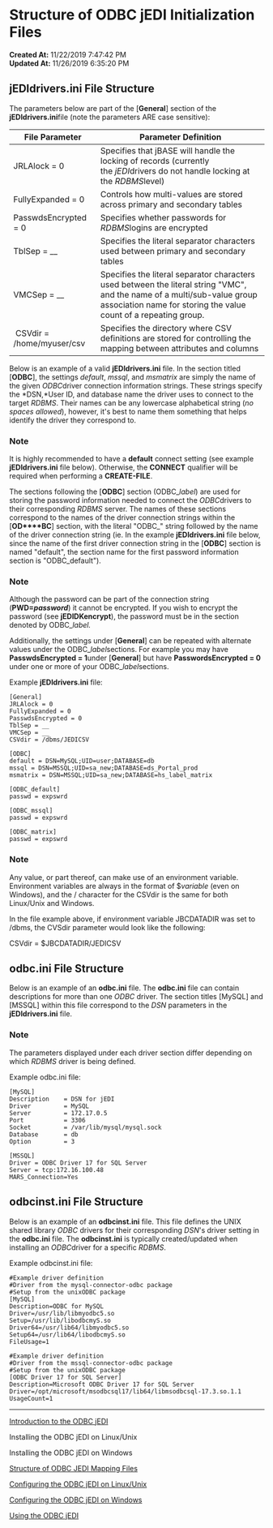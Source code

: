 # Structure of ODBC jEDI Initialization Files

**Created At:** 11/22/2019 7:47:42 PM  
**Updated At:** 11/26/2019 6:35:20 PM  


## jEDIdrivers.ini File Structure

The parameters below are part of the [**General**] section of the **jEDIdrivers.ini**file (note the parameters ARE case sensitive):


| **File Parameter** | **Parameter Definition** |
| --- | --- |
| JRLAlock = 0 | Specifies that jBASE will handle the locking of records (currently the *jEDI*drivers do not handle locking at the *RDBMS*level) |
| FullyExpanded = 0 | Controls how multi-values are stored across primary and secondary tables |
| PasswdsEncrypted = 0 | Specifies whether passwords for *RDBMS*logins are encrypted |
| TblSep = \_\_ | Specifies the literal separator characters used between primary and secondary tables |
| VMCSep = \_\_ | Specifies the literal separator characters used between the literal string "VMC", and the name of a multi/sub-value group association name for storing the value count of a repeating group. |
|  CSVdir = /home/myuser/csv | Specifies the directory where CSV definitions are stored for controlling the mapping between attributes and columns |


Below is an example of a valid **jEDIdrivers.ini** file. In the section titled [**ODBC**], the settings *default*, *mssql*, and *msmatrix* are simply the name of the given *ODBC*driver connection information strings. These strings specify the *DSN,*User ID, and database name the driver uses to connect to the target *RDBMS*. Their names can be any lowercase alphabetical string (*no spaces allowed*), however, it's best to name them something that helps identify the driver they correspond to.

### Note

It is highly recommended to have a **default** connect setting (see example **jEDIdrivers.ini** file below). Otherwise, the **CONNECT** qualifier will be required when performing a **CREATE-FILE**.

The sections following the [**ODBC**] section (ODBC\_*label*) are used for storing the password information needed to connect the *ODBC*drivers to their corresponding *RDBMS* server. The names of these sections correspond to the names of the driver connection strings within the [**OD****BC**] section, with the literal "ODBC\_" string followed by the name of the driver connection string (ie. In the example **jEDIdrivers.ini** file below, since the name of the first driver connection string in the [**ODBC**] section is named "default", the section name for the first password information section is "ODBC\_default").

### Note

Although the password can be part of the connection string (**PWD=*password***) it cannot be encrypted. If you wish to encrypt the password (see **jEDIDKencrypt**), the password must be in the section denoted by ODBC\_*label.*

Additionally, the settings under [**General**] can be repeated with alternate values under the ODBC\_*label*sections. For example you may have **PasswdsEncrypted = 1**under [**General**] but have **PasswordsEncrypted = 0** under one or more of your ODBC\_*label*sections.

Example **jEDIdrivers.ini** file:

```
[General]
JRLAlock = 0
FullyExpanded = 0
PasswdsEncrypted = 0
TblSep = __
VMCSep = __
CSVdir = /dbms/JEDICSV

[ODBC]
default = DSN=MySQL;UID=user;DATABASE=db
mssql = DSN=MSSQL;UID=sa_new;DATABASE=ds_Portal_prod
msmatrix = DSN=MSSQL;UID=sa_new;DATABASE=hs_label_matrix

[ODBC_default]
passwd = expswrd

[ODBC_mssql]
passwd = expswrd

[ODBC_matrix]
passwd = expswrd
```

### Note

Any value, or part thereof, can make use of an environment variable. Environment variables are always in the format of $*variable* (even on Windows), and the / character for the CSVdir is the same for both Linux/Unix and Windows.

In the file example above, if environment variable JBCDATADIR was set to /dbms, the CVSdir parameter would look like the following:

CSVdir = $JBCDATADIR/JEDICSV

## odbc.ini File Structure

Below is an example of an **odbc.ini** file. The **odbc.ini** file can contain descriptions for more than one *ODBC* driver. The section titles [MySQL] and [MSSQL] within this file correspond to the *DSN* parameters in the **jEDIdrivers.ini** file.

### Note

The parameters displayed under each driver section differ depending on which *RDBMS* driver is being defined.

Example odbc.ini file:

```
[MySQL]
Description    = DSN for jEDI
Driver         = MySQL
Server         = 172.17.0.5
Port           = 3306
Socket         = /var/lib/mysql/mysql.sock
Database       = db
Option         = 3

[MSSQL] 
Driver = ODBC Driver 17 for SQL Server 
Server = tcp:172.16.100.48 
MARS_Connection=Yes
```

## odbcinst.ini File Structure

Below is an example of an **odbcinst.ini** file. This file defines the UNIX shared library *ODBC* drivers for their corresponding *DSN*'s driver setting in the **odbc.ini** file. The **odbcinst.ini** is typically created/updated when installing an *ODBC*driver for a specific *RDBMS*.

Example odbcinst.ini file:

```
#Example driver definition
#Driver from the mysql-connector-odbc package
#Setup from the unixODBC package
[MySQL]
Description=ODBC for MySQL
Driver=/usr/lib/libmyodbc5.so
Setup=/usr/lib/libodbcmyS.so
Driver64=/usr/lib64/libmyodbc5.so
Setup64=/usr/lib64/libodbcmyS.so
FileUsage=1

#Example driver definition
#Driver from the mssql-connector-odbc package
#Setup from the unixODBC package
[ODBC Driver 17 for SQL Server]
Description=Microsoft ODBC Driver 17 for SQL Server
Driver=/opt/microsoft/msodbcsql17/lib64/libmsodbcsql-17.3.so.1.1
UsageCount=1
```

----------------------------------------------------------------------------------------------------------------------------

[Introduction to the ODBC jEDI](docs.jbase.com/introduction-to-the-odbc-jedi)

Installing the ODBC jEDI on Linux/Unix

Installing the ODBC jEDI on Windows

[Structure of ODBC JEDI Mapping Files](docs.jbase.com/structure-of-odbc-jedi-mapping-files)

[Configuring the ODBC jEDI on Linux/Unix](docs.jbase.com/configuring-the-odbc-jedi-on-linux-unix)

[Configuring the ODBC jEDI on Windows](docs.jbase.com/configuring-the-odbc-jedi-on-windows)

[Using the ODBC jEDI](docs.jbase.com/using-the-jedi-odbc)
